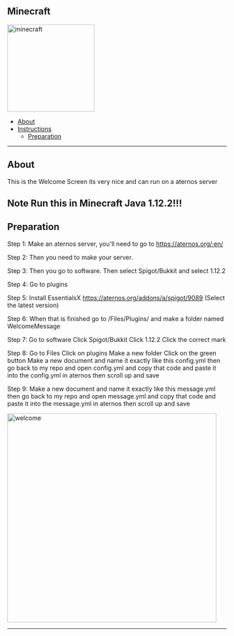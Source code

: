 ## Minecraft
<img src="https://github.com/Cryptic-Minute/Minecraft_1.12.2_Welcome_Screen/blob/master/Important/Minecraft_cover.png" alt="minecraft" width="200"/>

<!-- ----------------------------------------------------------------------- -->
* [About](about)
* [Instructions](#instructions)
    * [Preparation](#preparation)
    
<hr>    
<!-- ----------------------------------------------------------------------- -->

## About
This is the Welcome Screen its very nice and can run on a aternos server
## Note Run this in Minecraft Java 1.12.2!!!

## Preparation 
   Step 1: Make an aternos server, you'll need to go to https://aternos.org/:en/
   
   Step 2: Then you need to make your server.
  
   Step 3: Then you go to software. Then select Spigot/Bukkit and select 1.12.2
   
   Step 4: Go to plugins
   
   Step 5: Install EssentialsX https://aternos.org/addons/a/spigot/9089 (Select the latest version)
   
   Step 6: When that is finished go to /Files/Plugins/ and make a folder named WelcomeMessage
   
   Step 7: Go to software
           Click Spigot/Bukkit
           Click 1.12.2
           Click the correct mark
           
   Step 8: Go to Files
           Click on plugins
           Make a new folder
           Click on the green button
           Make a new document and name it exactly like this config.yml
           then go back to my repo and open config.yml and copy that code and paste it into the config.yml in aternos
           then scroll up and save
   
   Step 9: Make a new document and name it exactly like this message.yml
           then go back to my repo and open message.yml and copy that code and paste it into the message.yml in aternos
           then scroll up and save
           


           
   
   
   








<img src="https://github.com/Cryptic-Minute/Minecraft_1.12.2_Welcome_Screen/blob/master/Important/4fjfgw.gif" alt="welcome" width="480"/>
<hr>

